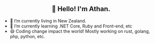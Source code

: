 <h2 align="center">👋 Hello! I'm Athan. </h2>

- 🔭 I’m currently living in New Zealand.
- 🌱 I’m currently learning .NET Core, Ruby and Front-end, etc
- 😄 Coding change impact the world!
Mostly working on rust, golang, php, python, etc.

<!--
**athxx/athxx** is a ✨ _special_ ✨ repository because its `README.md` (this file) appears on your GitHub profile.

Here are some ideas to get you started:

- 🔭 I’m currently working on ...
- 🌱 I’m currently learning ...
- 👯 I’m looking to collaborate on ...
- 🤔 I’m looking for help with ...
- 💬 Ask me about ...
- 📫 How to reach me: ...
- 😄 Pronouns: ...
- ⚡ Fun fact: ...
-->
